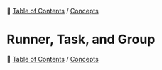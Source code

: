 🔖 [Table of Contents](../README.md) / [Concepts](README.md)

# Runner, Task, and Group

🔖 [Table of Contents](../README.md) / [Concepts](README.md)
